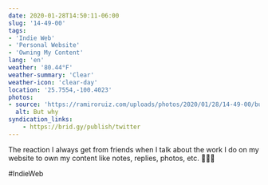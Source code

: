 ```yaml
---
date: 2020-01-28T14:50:11-06:00
slug: '14-49-00'
tags:
- 'Indie Web'
- 'Personal Website'
- 'Owning My Content'
lang: 'en'
weather: '80.44°F'
weather-summary: 'Clear'
weather-icon: 'clear-day'
location: '25.7554,-100.4023'
photos:
- source: 'https://ramiroruiz.com/uploads/photos/2020/01/28/14-49-00/but-why.gif'
  alt: But why
syndication_links:
    - https://brid.gy/publish/twitter
---
```

The reaction I always get from friends when I talk about the work I do on my website to own my content like notes, replies, photos, etc. 🤷🏻‍♂️

#IndieWeb
  